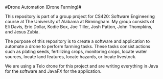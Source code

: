 #Drone Automation (Drone Farming)#

This repository is part of a group project for CS420: Software Engineering course at The University of Alabama at Birmingham. My group consists of Eli Davis, Eric Dollar, Kodie Box, Joe Tiller, Josh Patton, John Thompkins, and Jesus Zubia. 

The purpose of this repository is to create a software and application to automate a drone to perform farming tasks. These tasks consist actions such as plating seeds, fertilizing crops, monitoring crops, locate water sources, locate land features, locate hazards, or locate livestock. 

We are using a Telo drone for this project and are writing everything in Java for the software and JavaFX for the application.
